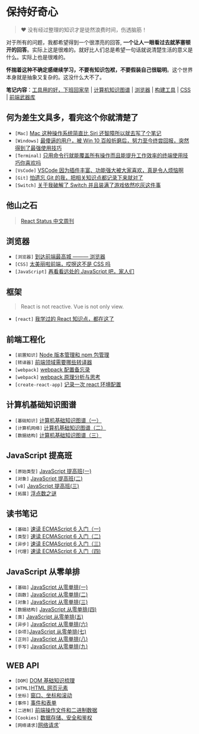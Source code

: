 # 保持好奇心

> ❤️ 没有经过整理的知识才是徒然浪费时间，伤透脑筋！

对于所有的问题，我都希望得到一个很漂亮的回答, **一个让人一眼看过去就茅塞顿开的回答**。实际上这是很难的。就好比人们总是希望一句话就说清楚生活的意义是什么。实际上也是很难的。

**怀揣着这种不确定感继续学习，不要有知识包袱，不要假装自己很聪明**。这个世界本身就是抽象又复杂的。这没什么大不了。

**笔记内容**：[工具用的好，下班回家早](#工具用的好下班回家早) | [计算机知识图谱](#计算机知识图谱) | [浏览器](#浏览器) | [构建工具](#构建工具) | [CSS](#CSS) | [前端武器库](#前端武器库)

## 何为差生文具多，看完这个你就清楚了

- `[Mac]` [Mac 这种操作系统简直比 Siri 还智障所以就去写了个笔记](others/mac.md)
- `[Windows]` [最傻逼的用户，被 Win 10 百般折磨后，努力至今终尝回报，突然得到了最强使用技巧](others/win.md)
- `[Terminal]` [只用命令行就能覆盖所有操作而且能提升工作效率的终端使用技巧你喜欢吗](others/terminal.md)
- `[VsCode]` [VSCode 因为插件丰富、功能强大被大家喜欢，真是令人烦恼啊](others/code.md)
- `[Git]` [怕遗忘 Git 的我，把相关知识点都记录下来就对了](others/git.md)
- `[Switch]` [关于我破解了 Switch 并且装满了游戏依然吃灰这件事](others/switch.md)

## 他山之石

> [React Status 中文周刊](https://docschina.org/weekly/react/)

## 浏览器

- `[浏览器]` [到达前端最高城 ——— 浏览器](computer/web.md)
- `[CSS]` [太美丽啦前端，哎呀这不是 CSS 吗](css/css.md)
- `[JavaScript]` [再看看远处的 JavaScript 吧，家人们](ts/ts.md)

## 框架

> React is not reactive. Vue is not only view.

<!-- - `[浏览器]` [到达前端最高城 ——— 浏览器](computer/web.md) -->
<!-- - `[浏览器]` [太美丽啦前端，哎呀这不是 JavaScript 吗](computer/web.md) -->
<!-- - `[浏览器]` [再看看远处的 TypeScript 吧，家人们](computer/web.md) -->

- `[react]` [我学过的 React 知识点，都在这了](framework/react.md)
<!-- - `[react]` [我学过的 React 知识点，都在这了](framework/react.md) -->
<!-- - `[base]` [文艺复兴：谈谈 DOM](framework/dom.md) -->
<!-- TODO: vue -->

## 前端工程化

- `[前置知识]` [Node 版本管理和 npm 包管理](engineering/node.md)
- `[转译器]` [前端领域需要哪些转译器](engineering/ast.md)
- `[webpack]` [webpack 配置备忘录](engineering/webpack.md)
- `[webpack]` [webpack 原理分析与思考](engineering/packorigin.md)
- `[create-react-app]` [记录一次 react 环境配置](engineering/cra.md)

## 计算机基础知识图谱

- `[基础知识]` [计算机基础知识图谱（一）](computer/base.md)
- `[计算机网络]` [计算机基础知识图谱（二）](computer/net.md)
- `[数据结构]` [计算机基础知识图谱（三）](computer/data.md)

## JavaScript 提高班

- `[原始类型]` [JavaScript 提高班(一)](js/es_primitive.md)
- `[对象]` [JavaScript 提高班(二)](js/es_object.md)
- `[v8]` [JavaScript 提高班(三)](js/es_v8.md)
- `[拓展]` [浮点数之谜](js/es_float.md)

## 读书笔记

- `[基础]` [速读 ECMAScript 6 入门（一)](js/es6_1.md)
- `[类型]` [速读 ECMAScript 6 入门（二)](js/es6_2.md)
- `[异步]` [速读 ECMAScript 6 入门（三)](js/es6_3.md)
- `[代理]` [速读 ECMAScript 6 入门（四)](js/es6_4.md)

## JavaScript 从零单排

- `[基础]` [JavaScript 从零单排(一)](js/js_base.md)
- `[函数]` [JavaScript 从零单排(二)](js/js_func.md)
- `[对象]` [JavaScript 从零单排(三)](js/js_obj.md)
- `[数据结构]` [JavaScript 从零单排(四)](js/js_type.md)
- `[类]` [JavaScript 从零单排(五)](js/js_class.md)
- `[异步]` [JavaScript 从零单排(六)](js/js_promise.md)
- `[杂项]`[JavaScript 从零单排(七)](js/js_other.md)
- `[正则]` [JavaScript 从零单排(八)](js/js_reg.md)
- `[手写]` [JavaScript 从零单排(九)](js/js_code.md)

<!-- ## TypeScript 提高班 -->

<!-- - `[基础]`[写给自己的 TypeScript 教程(一)](ts/ts_1.md)
- `[进阶]`[写给自己的 TypeScript 教程(二)](ts/ts_2.md)
- `[思考]`[写给自己的 TypeScript 教程(三)](ts/ts_3.md)
- `[实践]`[写给自己的 TypeScript 教程(四)](ts/ts_4.md) -->

## WEB API

- `[DOM]` [DOM 基础知识梳理](web/dom.md)
- `[HTML]`[HTML 网页元素](web/html.md)
- `[坐标]` [窗口、坐标和滚动](web/scroll.md)
- `[事件]` [事件和表单](web/event.md)
- `[二进制]` [前端操作文件和二进制数据](web/data.md)
- `[Cookies]` [数据存储、安全和鉴权](web/cookie.md)
- `[网络请求]`[网络请求](web/xhr.md)`

<!-- ## 框架

<!-- React is not reactive.Vue is not only view.[思考] -->
<!--
- `[vue]`[vue 知识点梳理](web/vue.md)
- `[axios]`[axios 学习指南](web/axios.md)
- `[react]` [关于 React 的一切（一）](web/react1.md)
- `[react]` [关于 React 的一切（二）](web/react.md) -->
<!--
## WEB API

- `[DOM]` [DOM 基础知识梳理](web/dom.md)
- `[HTML]`[HTML 网页元素](web/html.md)
- `[坐标]` [窗口、坐标和滚动](web/scroll.md)
- `[事件]` [事件和表单](web/event.md)
- `[二进制]` [前端操作文件和二进制数据](web/data.md)
- `[Cookies]` [数据存储、安全和鉴权](web/cookie.md)
- `[网络请求]`[网络请求](web/xhr.md)`

## 构建工具

- `[Node]` [Node 版本及源管理](others/nvm.md)

- `[基础配置]` [渐进式的学习 Webpack](webpack/webpack_base.md)
- `[进阶原理]` [Webpack 从入门到入土](webpack/webpack_high.md)

## CSS

- `[知识整理]` [CSS 查漏补缺](web/css.md)
- `[基础实践]` [CSS 居中和三栏布局](web/layout.md)

## 前端武器库

- `[Vscode]` [Vscode 使用指北](web/code.md)
- `[ESLint]` [搞懂 ESLint 和 Prettier](ts/eslint.md)
- `[Chrome]` [Chrome DevTools 面板全攻略](ts/devTool.md) -->

<!-- - vue 好还是 react 好，我选 angular！
- vue、react、angular 选哪个？，我选 jQuery。
- umi这种到处都是约定，增加心智负担的，真不想用

-  -->
